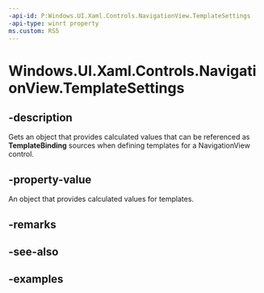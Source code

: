 ```yaml
---
-api-id: P:Windows.UI.Xaml.Controls.NavigationView.TemplateSettings
-api-type: winrt property
ms.custom: RS5
---
```


<!-- Property syntax.
public NavigationViewTemplateSettings TemplateSettings { get; }
-->

# Windows.UI.Xaml.Controls.NavigationView.TemplateSettings

## -description

Gets an object that provides calculated values that can be referenced as **TemplateBinding** sources when defining templates for a NavigationView control.

## -property-value

An object that provides calculated values for templates.

## -remarks

## -see-also

## -examples

